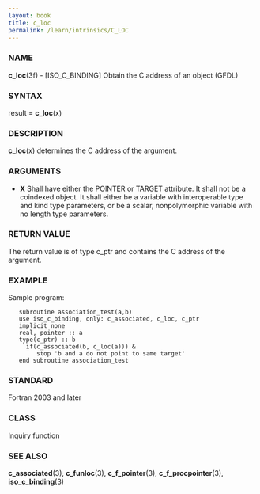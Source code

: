 ```yaml
---
layout: book
title: c_loc
permalink: /learn/intrinsics/C_LOC
---
```

### NAME

**c\_loc**(3f) - \[ISO\_C\_BINDING\] Obtain the C address of an object
(GFDL)

### SYNTAX

result = **c\_loc**(x)

### DESCRIPTION

**c\_loc**(x) determines the C address of the argument.

### ARGUMENTS

  - **X**
    Shall have either the POINTER or TARGET attribute. It shall not be a
    coindexed object. It shall either be a variable with interoperable
    type and kind type parameters, or be a scalar, nonpolymorphic
    variable with no length type parameters.

### RETURN VALUE

The return value is of type c\_ptr and contains the C address of the
argument.

### EXAMPLE

Sample program:

```
   subroutine association_test(a,b)
   use iso_c_binding, only: c_associated, c_loc, c_ptr
   implicit none
   real, pointer :: a
   type(c_ptr) :: b
     if(c_associated(b, c_loc(a))) &
        stop 'b and a do not point to same target'
   end subroutine association_test
```

### STANDARD

Fortran 2003 and later

### CLASS

Inquiry function

### SEE ALSO

**c\_associated**(3), **c\_funloc**(3), **c\_f\_pointer**(3),
**c\_f\_procpointer**(3), **iso\_c\_binding**(3)
